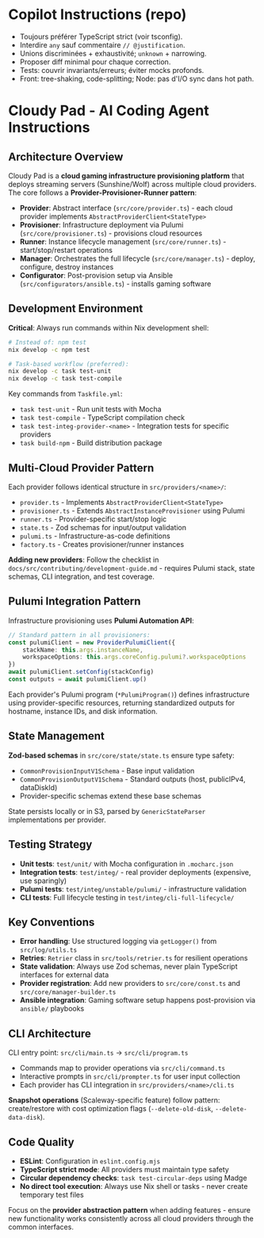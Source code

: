 # Copilot Instructions (repo)
- Toujours préférer TypeScript strict (voir tsconfig).
- Interdire `any` sauf commentaire `// @justification`.
- Unions discriminées + exhaustivité; `unknown` + narrowing.
- Proposer diff minimal pour chaque correction.
- Tests: couvrir invariants/erreurs; éviter mocks profonds.
- Front: tree-shaking, code-splitting; Node: pas d'I/O sync dans hot path.

# Cloudy Pad - AI Coding Agent Instructions

## Architecture Overview

Cloudy Pad is a **cloud gaming infrastructure provisioning platform** that deploys streaming servers (Sunshine/Wolf) across multiple cloud providers. The core follows a **Provider-Provisioner-Runner pattern**:

- **Provider**: Abstract interface (`src/core/provider.ts`) - each cloud provider implements `AbstractProviderClient<StateType>`
- **Provisioner**: Infrastructure deployment via Pulumi (`src/core/provisioner.ts`) - provisions cloud resources
- **Runner**: Instance lifecycle management (`src/core/runner.ts`) - start/stop/restart operations
- **Manager**: Orchestrates the full lifecycle (`src/core/manager.ts`) - deploy, configure, destroy instances
- **Configurator**: Post-provision setup via Ansible (`src/configurators/ansible.ts`) - installs gaming software

## Development Environment

**Critical**: Always run commands within Nix development shell:
```bash
# Instead of: npm test
nix develop -c npm test

# Task-based workflow (preferred):
nix develop -c task test-unit
nix develop -c task test-compile
```

Key commands from `Taskfile.yml`:
- `task test-unit` - Run unit tests with Mocha
- `task test-compile` - TypeScript compilation check
- `task test-integ-provider-<name>` - Integration tests for specific providers
- `task build-npm` - Build distribution package

## Multi-Cloud Provider Pattern

Each provider follows identical structure in `src/providers/<name>/`:
- `provider.ts` - Implements `AbstractProviderClient<StateType>`
- `provisioner.ts` - Extends `AbstractInstanceProvisioner` using Pulumi
- `runner.ts` - Provider-specific start/stop logic
- `state.ts` - Zod schemas for input/output validation
- `pulumi.ts` - Infrastructure-as-code definitions
- `factory.ts` - Creates provisioner/runner instances

**Adding new providers**: Follow the checklist in `docs/src/contributing/development-guide.md` - requires Pulumi stack, state schemas, CLI integration, and test coverage.

## Pulumi Integration Pattern

Infrastructure provisioning uses **Pulumi Automation API**:
```typescript
// Standard pattern in all provisioners:
const pulumiClient = new ProviderPulumiClient({
    stackName: this.args.instanceName,
    workspaceOptions: this.args.coreConfig.pulumi?.workspaceOptions
})
await pulumiClient.setConfig(stackConfig)  
const outputs = await pulumiClient.up()
```

Each provider's Pulumi program (`*PulumiProgram()`) defines infrastructure using provider-specific resources, returning standardized outputs for hostname, instance IDs, and disk information.

## State Management

**Zod-based schemas** in `src/core/state/state.ts` ensure type safety:
- `CommonProvisionInputV1Schema` - Base input validation
- `CommonProvisionOutputV1Schema` - Standard outputs (host, publicIPv4, dataDiskId)
- Provider-specific schemas extend these base schemas

State persists locally or in S3, parsed by `GenericStateParser` implementations per provider.

## Testing Strategy

- **Unit tests**: `test/unit/` with Mocha configuration in `.mocharc.json`
- **Integration tests**: `test/integ/` - real provider deployments (expensive, use sparingly)
- **Pulumi tests**: `test/integ/unstable/pulumi/` - infrastructure validation
- **CLI tests**: Full lifecycle testing in `test/integ/cli-full-lifecycle/`

## Key Conventions

- **Error handling**: Use structured logging via `getLogger()` from `src/log/utils.ts`
- **Retries**: `Retrier` class in `src/tools/retrier.ts` for resilient operations
- **State validation**: Always use Zod schemas, never plain TypeScript interfaces for external data
- **Provider registration**: Add new providers to `src/core/const.ts` and `src/core/manager-builder.ts`
- **Ansible integration**: Gaming software setup happens post-provision via `ansible/` playbooks

## CLI Architecture

CLI entry point: `src/cli/main.ts` → `src/cli/program.ts`
- Commands map to provider operations via `src/cli/command.ts`
- Interactive prompts in `src/cli/prompter.ts` for user input collection
- Each provider has CLI integration in `src/providers/<name>/cli.ts`

**Snapshot operations** (Scaleway-specific feature) follow pattern: create/restore with cost optimization flags (`--delete-old-disk`, `--delete-data-disk`).

## Code Quality

- **ESLint**: Configuration in `eslint.config.mjs`
- **TypeScript strict mode**: All providers must maintain type safety
- **Circular dependency checks**: `task test-circular-deps` using Madge
- **No direct tool execution**: Always use Nix shell or tasks - never create temporary test files

Focus on the **provider abstraction pattern** when adding features - ensure new functionality works consistently across all cloud providers through the common interfaces.